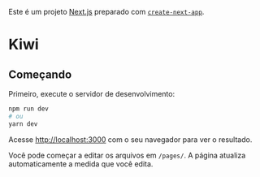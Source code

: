 Este é um projeto [Next.js](https://nextjs.org/) preparado com [`create-next-app`](https://github.com/vercel/next.js/tree/canary/packages/create-next-app).

# Kiwi

## Começando

Primeiro, execute o servidor de desenvolvimento:

```bash
npm run dev
# ou
yarn dev
```

Acesse [http://localhost:3000](http://localhost:3000) com o seu navegador para ver o resultado.

Você pode começar a editar os arquivos em `/pages/`. A página atualiza automaticamente a medida que você edita.


